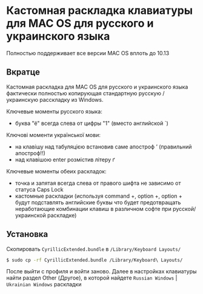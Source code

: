 # Кастомная раскладка клавиатуры для MAC OS для русского и украинского языка

Полностью поддерживает все версии MAC OS вплоть до 10.13

## Вкратце

Кастомная раскладка для MAC OS для русского и украинского языка фактически полностью копирующая стандартную русскую / украинскую расскладку из Windows.

Ключевые моменты русского языка:
- буква "ё" всегда слева от цифры "1" (вместо английской `)

Ключові моменти української мови:
- на клавішу над табуляцією встановив саме апостроф ʼ (правильний апостроф!!)
- над клавішою enter розмістив літеру ґ

Ключевые моменты обеих раскладок:
- точка и запятая всегда слева от правого шифта не зависимо от статуса Caps Lock
- кастомные раскладки (используя command +, option +, option + будут подставлять английские буквы что будет предотвращать неработающие комбинации клавиш в различном софте при русской/украинской раскладке)

## Установка

Скопировать `CyrillicExtended.bundle` в `/Library/Keyboard Layouts/`

```bash
$ sudo cp -rf CyrillicExtended.bundle /Library/Keyboard\ Layouts/
```

После выйти с профиля и войти заново. Далее в настройках клавиатуры найти раздел Other (Другое), в которой найдете `Russian Windows` | `Ukrainian Windows` раскладки

